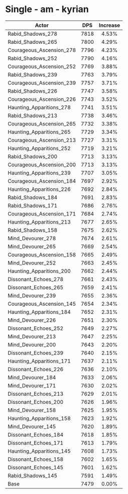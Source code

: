 # Single - am - kyrian
| Actor | DPS | Increase |
|---|:---:|:---:|
|Rabid_Shadows_278|7818|4.53%|
|Rabid_Shadows_265|7800|4.29%|
|Courageous_Ascension_278|7796|4.23%|
|Rabid_Shadows_252|7790|4.16%|
|Courageous_Ascension_252|7769|3.88%|
|Rabid_Shadows_239|7763|3.79%|
|Courageous_Ascension_239|7757|3.71%|
|Rabid_Shadows_226|7747|3.58%|
|Courageous_Ascension_226|7743|3.52%|
|Haunting_Apparitions_278|7741|3.51%|
|Rabid_Shadows_213|7738|3.46%|
|Courageous_Ascension_265|7732|3.38%|
|Haunting_Apparitions_265|7729|3.34%|
|Courageous_Ascension_213|7727|3.31%|
|Haunting_Apparitions_252|7719|3.21%|
|Rabid_Shadows_200|7713|3.13%|
|Courageous_Ascension_200|7713|3.13%|
|Haunting_Apparitions_239|7707|3.05%|
|Courageous_Ascension_184|7697|2.92%|
|Haunting_Apparitions_226|7692|2.84%|
|Rabid_Shadows_184|7691|2.83%|
|Rabid_Shadows_171|7686|2.76%|
|Courageous_Ascension_171|7684|2.74%|
|Haunting_Apparitions_213|7677|2.65%|
|Rabid_Shadows_158|7675|2.62%|
|Mind_Devourer_278|7674|2.61%|
|Mind_Devourer_265|7669|2.54%|
|Courageous_Ascension_158|7665|2.49%|
|Mind_Devourer_252|7663|2.45%|
|Haunting_Apparitions_200|7662|2.44%|
|Dissonant_Echoes_278|7661|2.43%|
|Dissonant_Echoes_265|7659|2.41%|
|Mind_Devourer_239|7655|2.36%|
|Courageous_Ascension_145|7654|2.34%|
|Haunting_Apparitions_184|7652|2.31%|
|Mind_Devourer_226|7651|2.30%|
|Dissonant_Echoes_252|7649|2.27%|
|Mind_Devourer_213|7647|2.25%|
|Mind_Devourer_200|7643|2.20%|
|Dissonant_Echoes_239|7640|2.15%|
|Haunting_Apparitions_171|7637|2.11%|
|Dissonant_Echoes_226|7636|2.10%|
|Mind_Devourer_184|7633|2.06%|
|Mind_Devourer_171|7630|2.02%|
|Dissonant_Echoes_213|7629|2.01%|
|Dissonant_Echoes_200|7626|1.96%|
|Mind_Devourer_158|7625|1.95%|
|Haunting_Apparitions_158|7623|1.92%|
|Mind_Devourer_145|7620|1.89%|
|Dissonant_Echoes_184|7618|1.85%|
|Dissonant_Echoes_171|7613|1.79%|
|Haunting_Apparitions_145|7608|1.73%|
|Dissonant_Echoes_158|7602|1.65%|
|Dissonant_Echoes_145|7601|1.62%|
|Rabid_Shadows_145|7591|1.49%|
|Base|7479|0.00%|
